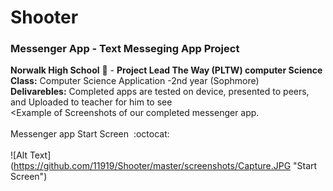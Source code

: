 # Shooter
### Messenger App - Text Messeging App Project<br>
<b>Norwalk High School</b> :school: - <b>Project Lead The Way (PLTW) computer Science</b><br>
<b>Class:</b> Computer Science Application -2nd year (Sophmore) <br>
<b>Delivarebles:</b> Completed apps are tested on device, presented to peers, and Uploaded to teacher for him to see
<br>
<Example of Screenshots of our completed messenger app.</b><br><br>
Messenger app Start Screen</b>&nbsp;&nbsp;:octocat:<br><br>
![Alt Text] (https://github.com/11919/Shooter/master/screenshots/Capture.JPG "Start Screen")

<br><br>
